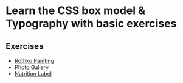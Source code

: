 # Learn the CSS box model & Typography with basic exercises

## Exercises
- [Rothko Painting](./rothko_painting/)
- [Photo Gallery](./photo_gallery/)
- [Nutrition Label]()